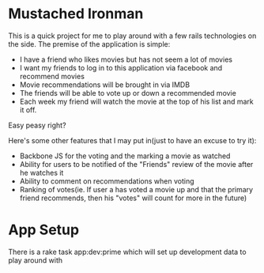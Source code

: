 # Mustached Ironman
This is a quick project for me to play around with a few rails technologies on the side.  The premise of the application is simple:
* I have a friend who likes movies but has not seem a lot of movies
* I want my friends to log in to this application via facebook and recommend movies
* Movie recommendations will be brought in via IMDB
* The friends will be able to vote up or down a recommended movie
* Each week my friend will watch the movie at the top of his list and mark it off.

Easy peasy right?

Here's some other features that I may put in(just to have an excuse to try it):
* Backbone JS for the voting and the marking a movie as watched
* Ability for users to be notified of the "Friends" review of the movie after he watches it
* Ability to comment on recommendations when voting
* Ranking of votes(ie. If user a has voted a movie up and that the primary friend recommends, then his "votes" will count for more in the future)


# App Setup
There is a rake task app:dev:prime which will set up development data to play around with
